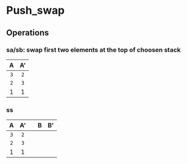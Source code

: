 # Push_swap

## Operations

### **sa/sb:** swap first two elements at the top of choosen stack
| A | A' |
|:----:|:----:|
| `3` | `2` |
| `2` | `3` | 
| 1 | 1 |

### **ss** 
|    A | A'   || B    | B'   |
|:----:|:----:|-|:----:|:----:|
| `3` | `2` |
| `2` | `3` | 
| 1   | 1   |
